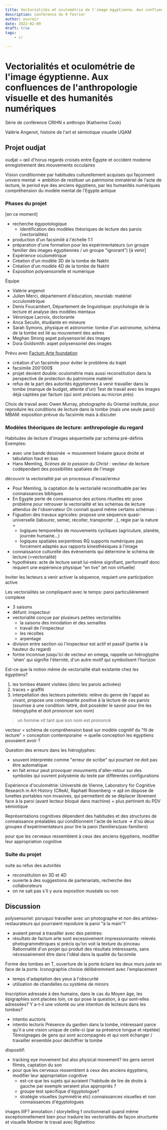 ```yaml
---
title: Vectorialités et oculométrie de l'image égyptienne. Aux confluences de l'anthropologie visuelle et des humanités numériques
description: conférence du 9 février
author: ouvroir
date: 2022-02-09
draft: true
tags:
    - cr

---
```

# Vectorialités et oculométrie de l'image égyptienne. Aux confluences de l'anthropologie visuelle et des humanités numériques
Série de conférence CRIHN x anthropo (Katherine Cook)

Valérie Angenot, histoire de l'art et sémiotique visuelle UQAM

## Projet oudjat
oudjat = œil d'horus
regards croisés entre Égypte et occident moderne
enregistrement des mouvements occulaires

Vision conditionnée par habitudes culturellement acquises qui façonnent univers mental -> ambition de restituer un patrimoine immatériel de l'acte de lecture, le period eye des anciens égyptiens, par les humanités numériques
compréhension du modèle mental de l'Egypte antique

### Phases du projet
[en ce moment]
- recherche égypotologique
    - identification des modèles théoriques de lecture des parois (vectorialités)
- production d'un facsimilé à l'échelle 1:1
- préparation d'une formation pour les expérimentateurs (un groupe familier des images égyptiennes / un groupe "ignorant")
[à venir]
- Expérience oculométrique
- Création d'un modèle 3D de la tombe de Nakht
- Création d'un modèle 4D de la tombe de Nakht
- Exposition polysensorielle et numérique

Équipe
- Valérie angenot
- Julien Merci, département d'éducation, neurolab: matériel occulométrique
- Denis Foucambert, Département de linguistique: psychologie de la lecture et analyse des modèles mentaux
- Véronique Lacroix, doctorante
- Anca Seculin, étudiante en mineure
- Sarah Symons, physique et astronomie: tombe d'un astronome, schéma de la tombe est lié au mouvement des astres
- Meghan Strong aspet polysensoriel des images
- Dora Goldsmith: aspet polysensoriel des images

Prévu avec [Factum Arte foundation](https://www.factumfoundation.org/)
- création d'un facsimile pour éviter le problème du trajet
- facsimile 200'000$
- projet devient double: oculométrie mais aussi reconstitution dans la perspective de protection du patrimoine matériel
- refus de la part des autorités égyptiennes à venir travailler dans la tombe (manque de budget, attente d'un)
Test de travail avec les images déjà captées par factum (qui sont précises au micron près)

Choix de travail avec Owen Murray, photographe du Oriental institute, pour reproduire les conditions de lecture dans la tombe (mais une seule paroi)
MBAM: exposition prévue du facsimile mais à discuter

### Modèles théoriques de lecture: anthropologie du regard
Habitudes de lecture d'images séquentielle par schéma pré-définis
Exemples: 
- avec une bande dessinée → mouvement linéaire gauce droite et tabulation haut en bas
- Hans Memling, *Scènes de la passion du Christ* : vecteur de lecture codépendant des possibilités spatiales de l'image 

découvrir la vectorialité par un processus d'essai/erreur
- Pour Memling, la captation de la vectorialié reconstituable par les connaissances bibliques
- En Egypte perte de connaissance des actions rituelles etc pose problème pour retrouver la vectorialité et les schémas de lecture attendus de l'observateur
On connait quand même certains schémas : 
- Figuation des travaux agricoles: propose une séquence quasi-universelle (labourer, semer, récolter, transporter ..), régie par la nature =
    - logiques temporelles de mouvements cycliques (agriculure, planète, journée humaine...)
    - logiques spatiales serpentines
    RQ supports numériques pas forcément adaptés aux rapports kinesthésiques à l'image
- connaissance culturelle des événements qui détermine le schéma de lecture (=vectorialité)
- hypothèses: acte de lecture serait lui-même signifiant, performatif donc requiert une expérience physique "en live" (et non virtuelle)

Inviter les lecteurs a venir activer la séquence, requiert une participation active

Les vectorialités se compliquent avec le temps: paroi particulièrement complexe
- 3 saisons
- défunt: inspecteur
- vectorialité conçue par plusieurs petites vectorialités
    - la saisons des innodation et des semailles
    - travail de l'inspecteur
    - les récoltes
    - arpentage
- division entre section où l'inspecteur est actif et passif (partie à la hauteur du regard)
- forme inconnue jusqu'ici de vecteur en omega, rappelle un hiéroglyphe 'shen' qui signifie l'éternité, d'un autre motif qui symbolisent l'horizon

Est-ce que la notion même de vectorialité était existante chez les égyptiens? 
1. les tombes étaient visitées (donc les parois activées)
2. traces = graffiti
3. interpellation des lecteurs potentiels: relève du genre de l'appel au vivant, propose une contrepartie positive à la lecture de ces parois (soumise à une condition: lettré, doit posséder le savoir pour lire les hiéroglyphe et doit prononcer son nom)

> un homme vit tant que son nom est prononcé

vecteur = schéma de compréhension basé sur modèle cognitif du "fil de lecture" = conception contemporaine -> quelle conception les égyptiens pouvaient avoir ?

Question des erreurs dans les hiéroglyphes: 
- souvent interpretée comme "erreur de scribe" qui pourtant ne doit pas être automatique
- en fait erreur peut provoquer mouvments d'aller-retour sur des symboles qui ouvrent polysémie du texte par différentes configurations


Expérience d'oculométrie:
Université de Vienne, Laboratory for Cognitive Research in Art History (CReA), Raphaël Rosenberg
-> ajd on dispose de lunettes portables non invasives, qui permettent de se déplacer librement face à la paroi (avant lecteur bloqué dans machine) = plus pertinent du PDV sémiotique

Représentations cognitives dépendent des habitudes et des structures de connaissance préalables qui conditionnent l'acte de lecture -> d'où deux groupes d'expérimentateurs pour lire la paroi (familiers/pas-familiers)

pour que les cerveaux ressemblent à ceux des anciens égyptiens, modifier leur appropriation cognitive

### Suite du projet
suite au refus des autorités
- reconstitution en 3D et 4D 
- ouverte à des suggestions de partenariats, recherche des collaborateurs
- on ne sait pas s'il y aura exposition muséale ou non




## Discussion

polysensoriel: poruquoi travailler avec un photographe et non des artistes-restaurateurs qui pourraient repoduire la paroi "à la main"? 
- avaient pensé à travailler avec des peintres:
- résultats de factum arte sont excessivement impressionnants: relevés photogrammétriques si précis qu'on voit la texture du pinceau
Rationnalité d'un projet qui produit des résultats intéressants, sans nécessairement être dans l'idéal dans la qualité du facsimile

Forme des tombes en T, ouverture de la porte éclaire les deux murs juste en face de la porte. Iconographie choisie délibéremment avec l'emplacement
- temps d'adaptation des yeux à l'obscurité
- utilisation de chandelles ou système de miroirs

Inscription adressée à des humains, dans le cas du Moyen âge, les épigraphies sont placées loin, ce qui pose la question, à qui sont-elles adressées?
Y a-t-il une volonté ou une intention de lecteurs dans les tombes? 
- intentio auctoris
- intentio lectoris
Présence du gardien dans la tombe, intéressant parce qu'il a une vision unique de celle-ci (par sa présence longue et répétée)
Témoignages de gens qui sont accompagnés et qui vont échanger / travailler ensemble pour déchiffrer la tombe

<!-- mirroir / éclairage direct: fait penser à la question de l'orientation / placement du soleil dans l'année, qui vient éclairer une partie spécifique à une date spécifique, solstice -->


dispositif: 
- tracking eye movement but also physical movement? les gens seront filmés, captation du son
- pour que les cerveaux ressemblent à ceux des anciens égyptiens, modifier leur appropriation cognitive
    - est-ce que les sujets qui auraient l'habitude de lire de droite à gauche par exemple seraient plus appropriés ?
    - groupe test spécifique d'égyptologue? 
    - stratégie visuelles (symmétrie etc) connaissances visuelles et non connaissances d'égyptologues

images IIIF? annotation / storytelling f
onctionnerait quand même exceptionnellement bien pour traduire les vectorialités de façon structurée et visuelle
Montrer le travail avec Righettino
